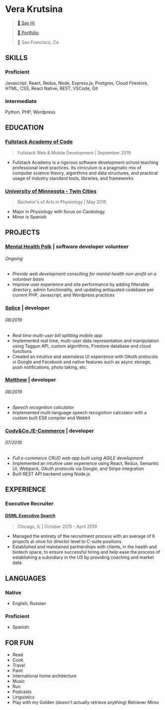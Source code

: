 # Vera Krutsina 
> [:email: Say Hi](mailto:vera.krutsina@gmail.com)
> 
> [:slightly_smiling_face: Portfolio](http://verakrutsina.com)
>
> :bridge_at_night: San Francisco, Ca 

## SKILLS 

### Proficient 

Javascript, React, Redux, Node, Express.js, Postgres, Cloud Firestore, HTML, CSS, React Native, REST, VSCode, Git

### Intermediate 

Python, PHP, Wordpress 

## EDUCATION 

### [Fullstack Academy of Code](https://www.fullstackacademy.com/)

> Fullstack Web & Mobile Development | September 2019 

- Fullstack Academy is a rigorous software development school teaching professional level practices. Its cirriculum is a pragmatic mix of computer science theory, algorithms and data structures, and practical usage of industry standard tools, libraries, and frameworks

### [University of Minnesota - Twin Cities](https://twin-cities.umn.edu/)

> Bachelor's of Arts in Physiology | May 2015

- Major in Physiology with focus on Cardiology 
- Minor is Spanish 


## PROJECTS 

### [Mental Health Polk](https://mentalhealthpolk.org/) | software developer volunteer 
###### Ongoing 

- *Provide web development consulting for mental health non-profit on a volunteer basis*
- Improve user experience and site performance by adding filterable directory, admin functionality, and updating antiquated codebase per current PHP, Javascript, and Wordpress practices 

### [Splice](https://github.com/splice-capstone/splice) | developer  
###### 08/2019 

- *Real time multi-user bill splitting mobile app*
- Implemented real time, multi-user data representation and manipulation using Taggun API, custom algorithms, Firestore database and cloud functions
- Created an intuitive and seamsless UI experience with OAuth protocols vi Google and Facebook and native features such as async storage, push notifications, photo taking, etc. 

### [Matthew](https://github.com/vkrutsina/stackspeech) | developer  
###### 08/2019 

- *Speech recognition calculator*
- Implemented multi-language speech recognition calculator with a custom built ES6 compiler and Webkit 

### [Cody&Co./E-Commerce](https://github.com/graceshopper-coolname/Graceshopper-app) | developer  
###### 07/2019 

- *Full e-commerce CRUD web app built using AGILE development*
- Implemented an intuitive user experience using React, Redux, Semantic UI, Webpack, OAuth protocols via Google, and Stripe integration 
- Built REST API backend using Node.js


## EXPERIENCE 

### Executive Recruiter 
#### [DSML Executive Search](https://dsmlexecutivesearch.com/)
> 
> Chicago, IL | October 2015 - April 2019 

- Managed the entirety of the recruitment process with an average of 6 projects at once for director level to C-suite positions
- Established and maintained partnerships with clients, in the health and biotech space, to ensure successful hiring and help ease the process of establishing a subsidiary in the US by providing coaching and market data 

## LANGUAGES 

### Native 
- English, Russian 

### Proficient 
- Spanish 

## FOR FUN 
- Read 
- Cook 
- Travel 
- Paint 
- International home architecture 
- Music 
- Run 
- Podcasts 
- Linguistics
- Play with my Golden (doesn't actually retrieve anything) Retriever Mimo
